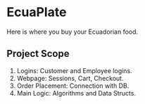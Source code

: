 # EcuaPlate
Here is where you buy your Ecuadorian food.

## Project Scope
1. Logins: Customer and Employee logins.
2. Webpage: Sessions, Cart, Checkout. 
3. Order Placement: Connection with DB.
4. Main Logic: Algorithms and Data Structs.
